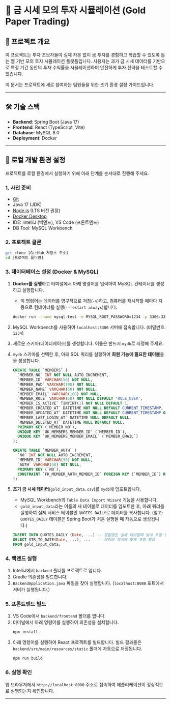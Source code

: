 # 🥇 금 시세 모의 투자 시뮬레이션 (Gold Paper Trading)

## 📖 프로젝트 개요

이 프로젝트는 투자 초보자들이 실제 자본 없이 금 투자를 경험하고 학습할 수 있도록 돕는 웹 기반 모의 투자 시뮬레이션 플랫폼입니다. 사용자는 과거 금 시세 데이터를 기반으로 특정 기간 동안의 투자 수익률을 시뮬레이션하며 안전하게 투자 전략을 테스트할 수 있습니다.

이 문서는 프로젝트에 새로 참여하는 팀원들을 위한 초기 환경 설정 가이드입니다.

---

## 🛠️ 기술 스택

-   **Backend**: Spring Boot (Java 17)
-   **Frontend**: React (TypeScript, Vite)
-   **Database**: MySQL 8.0
-   **Deployment**: Docker

---

## 🚀 로컬 개발 환경 설정

프로젝트를 로컬 환경에서 실행하기 위해 아래 단계를 순서대로 진행해 주세요.

### 1. 사전 준비

-   [Git](https://git-scm.com/downloads)
-   Java 17 (JDK)
-   [Node.js](https://nodejs.org/) (LTS 버전 권장)
-   [Docker Desktop](https://www.docker.com/products/docker-desktop/)
-   IDE: IntelliJ (백엔드), VS Code (프론트엔드)
-   DB Tool: MySQL Workbench

### 2. 프로젝트 클론

```bash
git clone [GitHub 저장소 주소]
cd [프로젝트 폴더명]
```

### 3. 데이터베이스 설정 (Docker & MySQL)

1.  **Docker를 실행**하고 터미널에서 아래 명령어를 입력하여 MySQL 컨테이너를 생성하고 실행합니다.
    * 이 명령어는 데이터를 영구적으로 저장(`-v`)하고, 컴퓨터를 재시작할 때마다 자동으로 컨테이너를 실행(`--restart always`)합니다.

    ```bash
    docker run --name mysql-test -e MYSQL_ROOT_PASSWORD=1234 -p 3306:3306 -v mysql_data:/var/lib/mysql --restart always -d mysql:8.0
    ```

2.  MySQL Workbench를 사용하여 `localhost:3306` 서버에 접속합니다. (비밀번호: `1234`)

3.  새로운 스키마(데이터베이스)를 생성합니다. 이름은 반드시 `mydb`로 지정해 주세요.

4.  `mydb` 스키마를 선택한 후, 아래 SQL 쿼리를 실행하여 **회원 기능에 필요한 테이블**들을 생성합니다.

    ```sql
    CREATE TABLE `MEMBERS` (
      `MEMBER_NO` INT NOT NULL AUTO_INCREMENT,
      `MEMBER_ID` VARCHAR(50) NOT NULL,
      `MEMBER_PWD` VARCHAR(100) NOT NULL,
      `MEMBER_NAME` VARCHAR(50) NOT NULL,
      `MEMBER_EMAIL` VARCHAR(100) NOT NULL,
      `MEMBER_ROLE` VARCHAR(50) NOT NULL DEFAULT 'ROLE_USER',
      `MEMBER_IS_ACTIVE` TINYINT(1) NOT NULL DEFAULT 1,
      `MEMBER_CREATED_AT` DATETIME NOT NULL DEFAULT CURRENT_TIMESTAMP,
      `MEMBER_UPDATED_AT` DATETIME NOT NULL DEFAULT CURRENT_TIMESTAMP ON UPDATE CURRENT_TIMESTAMP,
      `MEMBER_LAST_LOGIN_AT` DATETIME NULL DEFAULT NULL,
      `MEMBER_DELETED_AT` DATETIME NULL DEFAULT NULL,
      PRIMARY KEY (`MEMBER_NO`),
      UNIQUE KEY `UK_MEMBERS_MEMBER_ID` (`MEMBER_ID`),
      UNIQUE KEY `UK_MEMBERS_MEMBER_EMAIL` (`MEMBER_EMAIL`)
    );

    CREATE TABLE `MEMBER_AUTH` (
      `NO` INT NOT NULL AUTO_INCREMENT,
      `MEMBER_ID` VARCHAR(50) NOT NULL,
      `AUTH` VARCHAR(50) NOT NULL,
      PRIMARY KEY (`NO`),
      CONSTRAINT `FK_MEMBER_AUTH_MEMBER_ID` FOREIGN KEY (`MEMBER_ID`) REFERENCES `MEMBERS` (`MEMBER_ID`) ON DELETE CASCADE
    );
    ```

5.  **초기 금 시세 데이터**(`gold_input_data.csv`)를 `mydb`에 임포트합니다.
    * MySQL Workbench의 `Table Data Import Wizard` 기능을 사용합니다.
    * `gold_input_data`라는 이름의 새 테이블로 데이터를 임포트한 후, 아래 쿼리를 실행하여 실제 서비스 테이블인 `QUOTES_DAILY`로 데이터를 복사합니다. (참고: `QUOTES_DAILY` 테이블은 Spring Boot가 처음 실행될 때 자동으로 생성됩니다.)

    ```sql
    INSERT INTO QUOTES_DAILY (Date, ...) -- 컬럼명은 실제 테이블에 맞게 조정 필요
    SELECT STR_TO_DATE(Date, ...), ...   -- 데이터 형식에 맞게 조정 필요
    FROM gold_input_data;
    ```

### 4. 백엔드 실행

1.  IntelliJ에서 `backend` 폴더를 프로젝트로 엽니다.
2.  Gradle 의존성을 빌드합니다.
3.  `BackendApplication.java` 파일을 찾아 실행합니다. (`localhost:8080` 포트에서 서버가 실행됩니다.)

### 5. 프론트엔드 빌드

1.  VS Code에서 `backend/frontend` 폴더를 엽니다.
2.  터미널에서 아래 명령어를 실행하여 의존성을 설치합니다.
    ```bash
    npm install
    ```
3.  아래 명령어를 실행하여 React 프로젝트를 빌드합니다. 빌드 결과물은 `backend/src/main/resources/static` 폴더에 자동으로 저장됩니다.
    ```bash
    npm run build
    ```

### 6. 실행 확인

웹 브라우저에서 `http://localhost:8080` 주소로 접속하여 애플리케이션이 정상적으로 실행되는지 확인합니다.

---
